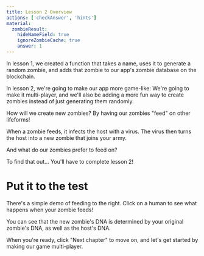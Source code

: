 ```yaml
---
title: Lesson 2 Overview
actions: ['checkAnswer', 'hints']
material:
  zombieResult:
    hideNameField: true
    ignoreZombieCache: true
    answer: 1
---
```


In lesson 1, we created a function that takes a name, uses it to generate a random zombie, and adds that zombie to our app's zombie database on the blockchain.

In lesson 2, we're going to make our app more game-like: We're going to make it multi-player, and we'll also be adding a more fun way to create zombies instead of just generating them randomly.

How will we create new zombies? By having our zombies "feed" on other lifeforms!

When a zombie feeds, it infects the host with a virus. The virus then turns the host into a new zombie that joins your army.

And what do our zombies prefer to feed on?

To find that out... You'll have to complete lesson 2!

# Put it to the test

There's a simple demo of feeding to the right. Click on a human to see what happens when your zombie feeds!

You can see that the new zombie's DNA is determined by your original zombie's DNA, as well as the host's DNA.

When you're ready, click "Next chapter" to move on, and let's get started by making our game multi-player.
